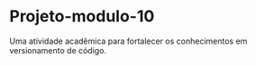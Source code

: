 # Projeto-modulo-10
Uma atividade acadêmica para fortalecer os conhecimentos em versionamento de código.
